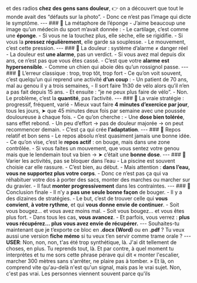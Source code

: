 et des radios **chez des gens sans douleur**, 👉 on a découvert que tout le monde avait des “défauts sur la photo”. - Donc ce n’est pas l’image qui dicte le symptôme. --- ### 🔹 La métaphore de l’éponge - J’aime beaucoup une image qu’un médecin du sport m’avait donnée : - Le cartilage, c’est comme une **éponge**. - Si vous ne la touchez plus, elle sèche, elle se rigidifie. - Si vous la **pressez régulièrement**, elle garde sa souplesse. - Le mouvement, c’est cette pression. --- ### 🔹 La douleur : système d’alarme ≠ danger réel - La douleur est **une alarme**, pas un verdict. - Si vous avez mal depuis dix ans, ce n’est pas que vous êtes cassé. - C’est que votre **alarme est hypersensible**. - Comme un chien qui aboie dès qu’un rossignol passe. --- ### 🔹 L’erreur classique : trop, trop tôt, trop fort - Ce qu’on voit souvent, c’est quelqu’un qui reprend une activité **d’un coup** : - Un patient de 70 ans, mal au genou il y a trois semaines, - Il sort faire 1h30 de vélo alors qu’il n’en a pas fait depuis 15 ans. - Et ensuite : “je ne peux plus faire de vélo”. - Non. Le problème, c’est la **quantité**, pas l’activité. --- ### 🔹 La vraie stratégie : progressif, fréquent, varié - Mieux vaut faire **4 minutes d’exercice par jour**, tous les jours, ➤ que 45 minutes deux fois par semaine avec une poussée douloureuse à chaque fois. - Ce qu’on cherche : - Une **dose bien tolérée**, sans effet rebond. - Un peu d’effort → pas de douleur majorée → on peut recommencer demain. - C’est ça qui crée **l’adaptation**. --- ### 🔹 Repos relatif et bon sens - Le repos absolu n’est quasiment jamais une bonne idée. - Ce qu’on vise, c’est le **repos actif** : on bouge, mais dans une zone contrôlée. - Si vous faites un mouvement, que vous sentez votre genou mais que le lendemain tout va bien → ➤ c’était une **bonne dose**. --- ### 🔹 Varier les activités, pas se bloquer dans l’eau - La piscine est souvent choisie car elle rassure. - C’est bien, au début. - Mais attention : **dans l’eau, vous ne supportez plus votre corps**. - Donc ce n’est pas ça qui va réhabituer votre dos à porter des sacs, monter des marches ou marcher sur du gravier. - Il faut **monter progressivement** dans les contraintes. --- ### 🔹 Conclusion finale - Il n’y a **pas une seule bonne façon** de bouger. - Il y a des dizaines de stratégies. - Le but, c’est de trouver celle qui **vous convient**, **à votre rythme**, et qui **vous donne envie de continuer**. - Soit vous bougez… et vous avez moins mal. - Soit vous bougez… et vous êtes plus fort. - Dans tous les cas, **vous avancez**. - Et parfois, vous verrez : **plus vous récupérez… plus vous avez envie de récupérer.** --- Souhaites-tu maintenant que je t’exporte ce bloc en **.docx (Word)** ou en **.pdf** ? Tu veux aussi une version **fiche mémo** si tu veux t’en servir comme trame orale ? --- **USER**: Non, non, non, t'as été trop synthétique, là. J'ai dit tellement de choses, en plus. Tu reprends tout, là. Et par contre, à quel moment tu interprètes et tu me sors cette phrase pérave qui dit « monter l'escalier, marcher 300 mètres sans s'arrêter, ne plaire pas à tomber. » Et là, on comprend vite qu'au-delà n'est qu'un signal, mais pas le vrai sujet. Non, c'est pas vrai. Les personnes viennent souvent parce qu'ils